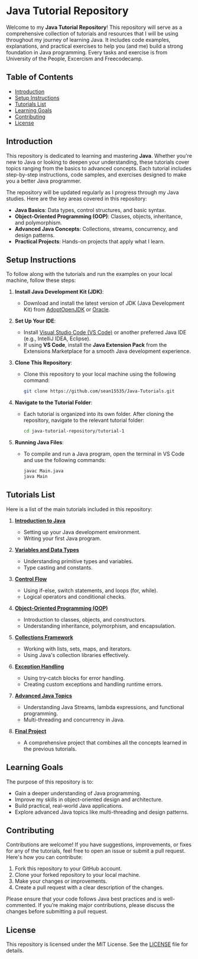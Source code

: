 # Java Tutorial Repository

Welcome to my **Java Tutorial Repository**! This repository will serve as a comprehensive collection of tutorials and resources that I will be using throughout my journey of learning Java. It includes code examples, explanations, and practical exercises to help you (and me) build a strong foundation in Java programming. Every tasks and exercise is from University of the People, Excercism and Freecodecamp.

## Table of Contents

- [Introduction](#introduction)
- [Setup Instructions](#setup-instructions)
- [Tutorials List](#tutorials-list)
- [Learning Goals](#learning-goals)
- [Contributing](#contributing)
- [License](#license)

## Introduction

This repository is dedicated to learning and mastering **Java**. Whether you're new to Java or looking to deepen your understanding, these tutorials cover topics ranging from the basics to advanced concepts. Each tutorial includes step-by-step instructions, code samples, and exercises designed to make you a better Java programmer.

The repository will be updated regularly as I progress through my Java studies. Here are the key areas covered in this repository:

- **Java Basics**: Data types, control structures, and basic syntax.
- **Object-Oriented Programming (OOP)**: Classes, objects, inheritance, and polymorphism.
- **Advanced Java Concepts**: Collections, streams, concurrency, and design patterns.
- **Practical Projects**: Hands-on projects that apply what I learn.

## Setup Instructions

To follow along with the tutorials and run the examples on your local machine, follow these steps:

1. **Install Java Development Kit (JDK)**:
   - Download and install the latest version of JDK (Java Development Kit) from [AdoptOpenJDK](https://adoptopenjdk.net/) or [Oracle](https://www.oracle.com/java/technologies/javase-jdk11-downloads.html).
   
2. **Set Up Your IDE**:
   - Install [Visual Studio Code (VS Code)](https://code.visualstudio.com/) or another preferred Java IDE (e.g., IntelliJ IDEA, Eclipse).
   - If using **VS Code**, install the **Java Extension Pack** from the Extensions Marketplace for a smooth Java development experience.

3. **Clone This Repository**:
   - Clone this repository to your local machine using the following command:
     ```bash
     git clone https://github.com/sean15535/Java-Tutorials.git
     ```

4. **Navigate to the Tutorial Folder**:
   - Each tutorial is organized into its own folder. After cloning the repository, navigate to the relevant tutorial folder:
     ```bash
     cd java-tutorial-repository/tutorial-1
     ```

5. **Running Java Files**:
   - To compile and run a Java program, open the terminal in VS Code and use the following commands:
     ```bash
     javac Main.java
     java Main
     ```

## Tutorials List

Here is a list of the main tutorials included in this repository:

1. [**Introduction to Java**](tutorial-1)
   - Setting up your Java development environment.
   - Writing your first Java program.

2. [**Variables and Data Types**](tutorial-2)
   - Understanding primitive types and variables.
   - Type casting and constants.

3. [**Control Flow**](tutorial-3)
   - Using if-else, switch statements, and loops (for, while).
   - Logical operators and conditional checks.

4. [**Object-Oriented Programming (OOP)**](tutorial-4)
   - Introduction to classes, objects, and constructors.
   - Understanding inheritance, polymorphism, and encapsulation.

5. [**Collections Framework**](tutorial-5)
   - Working with lists, sets, maps, and iterators.
   - Using Java's collection libraries effectively.

6. [**Exception Handling**](tutorial-6)
   - Using try-catch blocks for error handling.
   - Creating custom exceptions and handling runtime errors.

7. [**Advanced Java Topics**](tutorial-7)
   - Understanding Java Streams, lambda expressions, and functional programming.
   - Multi-threading and concurrency in Java.

8. [**Final Project**](tutorial-8)
   - A comprehensive project that combines all the concepts learned in the previous tutorials.

## Learning Goals

The purpose of this repository is to:
- Gain a deeper understanding of Java programming.
- Improve my skills in object-oriented design and architecture.
- Build practical, real-world Java applications.
- Explore advanced Java topics like multi-threading and design patterns.

## Contributing

Contributions are welcome! If you have suggestions, improvements, or fixes for any of the tutorials, feel free to open an issue or submit a pull request. Here's how you can contribute:

1. Fork this repository to your GitHub account.
2. Clone your forked repository to your local machine.
3. Make your changes or improvements.
4. Create a pull request with a clear description of the changes.

Please ensure that your code follows Java best practices and is well-commented. If you’re making major contributions, please discuss the changes before submitting a pull request.

## License

This repository is licensed under the MIT License. See the [LICENSE](LICENSE) file for details.
